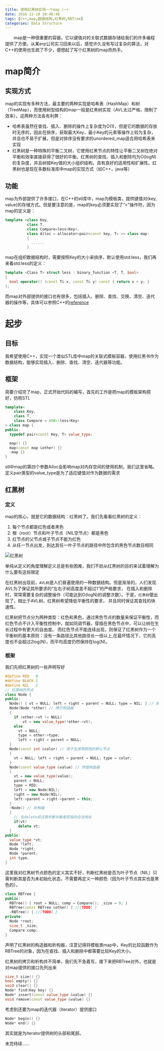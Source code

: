 ```yaml
---
title: 使用红黑树实现一个map（一）
date: 2016-12-10 10:48:48
tags: [C++,map,数据结构,红黑树,RBTree]
categories: Data Structure
---
```


&#8195;&#8195;map是一种很重要的容器，它以键值对的关联式数据存储给我们的许多编程提供了方便。从某erp公司实习回来以后，感觉许久没有写过复杂的算法，对C++的使用也生疏了不少，便想起了写个红黑树的map热热手。

<!--more-->

# map简介

## 实现方式
map的实现有多种方法，最主要的两种实现是哈希表（HashMap）和树（TreeMap），而使用树型结构的map一般是红黑树实现（AVL太过严格，限制了效率）。这两种方法各有利弊：  
* 哈希表虽然在查找、插入、删除的操作上复杂度为O(1)，但是它的数据的存放时无序的，因此在排序，获取最大Key，最小Key的元素等操作上较为复杂，并且也不易于扩展，但是对排序没有要求的unordered_map适合用哈希表来实现
* 红黑树是一种特殊的平衡二叉树，它使用红黑节点的特性让平衡二叉树在绝对平衡和效率直接获得了很好的平衡。红黑树的查找、插入和删除均为O(logN)的复杂度，并且树按Key值的大小组织结构，具有良好的适用性和扩展性。红黑树也是现在多数标准库中map的实现方式（如C++，java等）  

## 功能
map为外部提供了许多接口，在C++的stl库中，map为模板类，提供键值对(key, value)的存储方式。但是要注意的是，map的key必须要实现了“<”操作符，因为map的定义是：
```C++
template <class Key,
          class T,
          class Compare=less<Key>,
          class Alloc = allocator<pair<const key, T> >> class map:
          {
            ......
          }
```
map在组织数据结构时，需要按照Key的大小来排序，默认使用std:less，我们再来看std:less的定义：
```C++
template <Class T> struct less : binary_function <T, T, bool>
{
  bool operator() (const T& x, const T& y) const { return x < y; }
};
```
而map对外部提供的接口也有很多，包括插入、删除、查找、交换、清空、迭代器的操作等，具体可以参照C++的[reference](http://www.cplusplus.com/reference/map/map/)  

# 起步
## 目标
我希望使用C++，实现一个类似STL库中map的关联式模板容器，使用红黑书作为数据结构，能够实现插入、删除、查找、清空、迭代器等功能。
## 框架
简要介绍完了map，正式开始代码的编写，首先的工作是把map的模板架构搭好，仿照STL
```C++
template<
    class Key,
    class T,
    class Compare = std::less<Key>
> class map {
public:
  typedef pair<const Key, T> value_type;

  map() {}
  map(const map &other) {}
  ~map {}
}
```
stl中map的第四个参数Alloc会影响map对内存空间的使用机制，我们这里省略。定义pair类型的value_type是为了适应键值对作为数据的需求
## 红黑树
### 定义
map的核心，就是它的数据结构：红黑树了。我们先看看红黑树的定义：  
1. 每个节点都是红色或者黑色
2. 根（root）节点和叶子节点（NIL空节点）都是黑色
3. 红节点的父节点或子节点不能为红色
4. 从任一节点出发，到达其任一叶子节点的路径中所包含的黑色节点数目相同 

![红黑树](http://ohvmg8dgt.bkt.clouddn.com/rbt.png)

单纯从定义的角度理解定义总是有些困难，我们不妨从红黑树的目的来试着理解为什么要有这些限定  

在红黑树出现前，`AVL树`是人们普遍使用的一种数据结构。但是渐渐的，人们发现AVL为了保证其所要求的“左右子树高度差不超过1”的严格要求，
在插入和删除时，常常需要复杂的调整操作（可能达到O(logN)的调整次数）。于是，`红黑树`便出现了，相比于AVL树，红黑树希望降低平衡性的要求，
并且同时保证其查找的快速性。  

红黑树把节点分为两种类型：红色和黑色，通过黑色节点的数量来保证平衡性，而红色节点不计入平衡性控制中，就如同调节器，穿插在黑色节点中，可以让树在生长过程中有更大的自由度。
而红色节点不能连续出现，则保证了红黑树作为一个平衡树的基本原则：没有一条路径比其他路径长一倍以上,在最坏情况下，它的高度也不会超过2log(N)，而平均高度仍然保持在log(N)。
### 框架
我们先把红黑树的一些声明写好  
```C++
#define RED   0
#define BLACK 1
#define NIL   2
// 红黑树的节点
class Node {
public:
  Node() { vt = NULL; left = right = parent = NULL; type = NIL; } // 默认构造器
  Node(Node *other) // 拷贝构造器
  {
    if (other->vt != NULL)
    	vt = new value_type(*other->vt);
    else
      vt = NULL;
      type = other->type;
      left = right = parent = NULL;
  }
  Node(const int &color) // 用于生成带颜色的默认节点
  { 
    vt = NULL; left = right = parent = NULL; type = color; 
  } 
  Node(const value_type &value) // 传值构造器
  {
    vt = new value_type(value);
    parent = NULL;
    type = RED;
    left = new Node(NIL);
    right = new Node(NIL);
    left->parent = right->parent = this;
  }
  ~Node() // 析构器
  {
    // 在delete前注意判断对象是否指向合法地址
    if(vt)
      delete vt;
  }
public:
  value_type *vt;
  Node *left;
  Node *right;
  Node *parent;
  int type;
}
```
这里我对红黑树节点颜色的定义其实不好，判断红黑树是否为叶子节点（NIL）只需判断其是否为未初始化状态，不需要再定义一种颜色（因为叶子节点其实也是黑色的）。
```C++
class RBTree {
public:
  RBTree() { root = NULL; comp = Compare(); _size = 0; }
  RBTree(const RBTree &other) { //[TODO] }
  ~RBTree() { //[TODO] }
private:
  Node *root;
  size_t _size;
  Compare comp;
}
```
声明了红黑树的构造器和析构器，注意记得将模板类map中，Key的比较函数作为RBTree的对象，因为在查找、插入和删除中都需要比较Key的大小。 

红黑树的拷贝和析构并不简单，我们先不急着写，接下来把RBTree对外，也就是对map提供的接口先列出来  
```C++
size_t size() {}
bool empty() {}
void clear() {}
Node* find(Key key) {}
Node* insert(const value_type &value) {}
void remove(const value_type &value) {}
```
考虑到还要为map的迭代器（iterator）提供接口  
```C++
Node* begin() {}
Node* end() {}
```
其实就是为iterator提供树的头部和尾部。  

未完待续......

